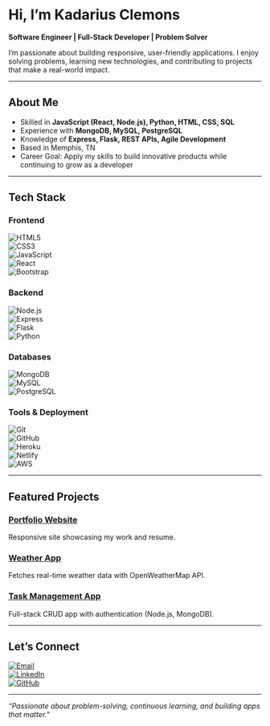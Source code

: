 # Hi, I’m Kadarius Clemons  

**Software Engineer | Full-Stack Developer | Problem Solver**  

I’m passionate about building responsive, user-friendly applications. I enjoy solving problems, learning new technologies, and contributing to projects that make a real-world impact.

---

## About Me
- Skilled in **JavaScript (React, Node.js), Python, HTML, CSS, SQL**  
- Experience with **MongoDB, MySQL, PostgreSQL**  
- Knowledge of **Express, Flask, REST APIs, Agile Development**  
- Based in Memphis, TN  
- Career Goal: Apply my skills to build innovative products while continuing to grow as a developer  

---

## Tech Stack  

### Frontend  
![HTML5](https://img.shields.io/badge/HTML5-E34F26?logo=html5&logoColor=white)  
![CSS3](https://img.shields.io/badge/CSS3-1572B6?logo=css3&logoColor=white)  
![JavaScript](https://img.shields.io/badge/JavaScript-F7DF1E?logo=javascript&logoColor=black)  
![React](https://img.shields.io/badge/React-20232A?logo=react&logoColor=61DAFB)  
![Bootstrap](https://img.shields.io/badge/Bootstrap-563D7C?logo=bootstrap&logoColor=white)  

### Backend  
![Node.js](https://img.shields.io/badge/Node.js-43853D?logo=node.js&logoColor=white)  
![Express](https://img.shields.io/badge/Express.js-404D59?logo=express&logoColor=white)  
![Flask](https://img.shields.io/badge/Flask-000000?logo=flask&logoColor=white)  
![Python](https://img.shields.io/badge/Python-3776AB?logo=python&logoColor=white)  

### Databases  
![MongoDB](https://img.shields.io/badge/MongoDB-4EA94B?logo=mongodb&logoColor=white)  
![MySQL](https://img.shields.io/badge/MySQL-005C84?logo=mysql&logoColor=white)  
![PostgreSQL](https://img.shields.io/badge/PostgreSQL-316192?logo=postgresql&logoColor=white)  

### Tools & Deployment  
![Git](https://img.shields.io/badge/Git-F05032?logo=git&logoColor=white)  
![GitHub](https://img.shields.io/badge/GitHub-181717?logo=github&logoColor=white)  
![Heroku](https://img.shields.io/badge/Heroku-430098?logo=heroku&logoColor=white)  
![Netlify](https://img.shields.io/badge/Netlify-00C7B7?logo=netlify&logoColor=white)  
![AWS](https://img.shields.io/badge/AWS-232F3E?logo=amazon-aws&logoColor=white)  

---

## Featured Projects  

### [Portfolio Website](https://kadarius-portfolio.netlify.app/)  
Responsive site showcasing my work and resume.  

### [Weather App](https://kadarius-weather.netlify.app/)  
Fetches real-time weather data with OpenWeatherMap API.  

### [Task Management App](https://kadarius-todo.netlify.app/)  
Full-stack CRUD app with authentication (Node.js, MongoDB).  

---

## Let’s Connect  
[![Email](https://img.shields.io/badge/Email-D14836?logo=gmail&logoColor=white)](mailto:clemonskadarius@gmail.com)  
[![LinkedIn](https://img.shields.io/badge/LinkedIn-0077B5?logo=linkedin&logoColor=white)](https://linkedin.com/in/YOUR_LINKEDIN)  
[![GitHub](https://img.shields.io/badge/GitHub-181717?logo=github&logoColor=white)](https://github.com/YOUR_GITHUB)  

---

*“Passionate about problem-solving, continuous learning, and building apps that matter.”*
